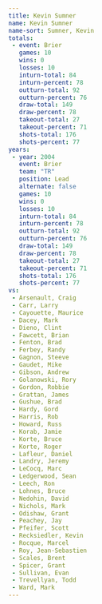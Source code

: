 ```yaml
---
title: Kevin Sumner
name: Kevin Sumner
name-sort: Sumner, Kevin
totals:
 - event: Brier
   games: 10
   wins: 0
   losses: 10
   inturn-total: 84
   inturn-percent: 78
   outturn-total: 92
   outturn-percent: 76
   draw-total: 149
   draw-percent: 78
   takeout-total: 27
   takeout-percent: 71
   shots-total: 176
   shots-percent: 77
years:
 - year: 2004
   event: Brier
   team: "TR"
   position: Lead
   alternate: false
   games: 10
   wins: 0
   losses: 10
   inturn-total: 84
   inturn-percent: 78
   outturn-total: 92
   outturn-percent: 76
   draw-total: 149
   draw-percent: 78
   takeout-total: 27
   takeout-percent: 71
   shots-total: 176
   shots-percent: 77
vs:
 - Arsenault, Craig
 - Carr, Larry
 - Cayouette, Maurice
 - Dacey, Mark
 - Dieno, Clint
 - Fawcett, Brian
 - Fenton, Brad
 - Ferbey, Randy
 - Gagnon, Steeve
 - Gaudet, Mike
 - Gibson, Andrew
 - Golanowski, Rory
 - Gordon, Robbie
 - Grattan, James
 - Gushue, Brad
 - Hardy, Gord
 - Harris, Rob
 - Howard, Russ
 - Korab, Jamie
 - Korte, Bruce
 - Korte, Roger
 - Lafleur, Daniel
 - Landry, Jeremy
 - LeCocq, Marc
 - Ledgerwood, Sean
 - Leech, Ron
 - Lohnes, Bruce
 - Nedohin, David
 - Nichols, Mark
 - Odishaw, Grant
 - Peachey, Jay
 - Pfeifer, Scott
 - Recksiedler, Kevin
 - Rocque, Marcel
 - Roy, Jean-Sebastien
 - Scales, Brent
 - Spicer, Grant
 - Sullivan, Evan
 - Trevellyan, Todd
 - Ward, Mark
---
```

